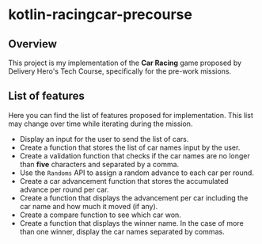 # kotlin-racingcar-precourse

## Overview
This project is my implementation of the **Car Racing** game proposed by Delivery Hero's Tech Course, specifically for
the pre-work missions.

## List of features
Here you can find the list of features proposed for implementation. This list may change over time while iterating 
during the mission.

- Display an input for the user to send the list of cars.
- Create a function that stores the list of car names input by the user.
- Create a validation function that checks if the car names are no longer than **five** characters and separated by a
comma.
- Use the `Randoms` API to assign a random advance to each car per round.
- Create a car advancement function that stores the accumulated advance per round per car.
- Create a function that displays the advancement per car including the car name and how much it moved (if any).
- Create a compare function to see which car won.
- Create a function that displays the winner name. In the case of more than one winner, display the car names 
separated by commas.
